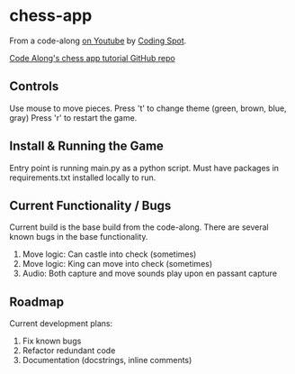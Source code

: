 # chess-app

From a code-along [on Youtube](https://www.youtube.com/watch?v=OpL0Gcfn4B4) by [Coding Spot](https://www.youtube.com/channel/UCLqXQLK6zKZg0trhanjAkkQ).

[Code Along's chess app tutorial GitHub repo](https://github.com/AlejoG10/python-chess-ai-yt)

## Controls

Use mouse to move pieces.
Press 't' to change theme (green, brown, blue, gray)
Press 'r' to restart the game.

## Install & Running the Game
Entry point is running <span>main.py</span> as a python script. Must have packages in requirements.txt installed locally to run.

## Current Functionality / Bugs
Current build is the base build from the code-along. There are several known bugs in the base functionality.
1. Move logic: Can castle into check (sometimes)
2. Move logic: King can move into check (sometimes)
3. Audio: Both capture and move sounds play upon en passant capture

## Roadmap
Current development plans:
1. Fix known bugs
2. Refactor redundant code
3. Documentation (docstrings, inline comments)
